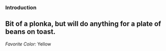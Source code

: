 ### Introduction

## Bit of a plonka, but will do anything for a plate of beans on toast.

*Favorite Color:* Yellow
